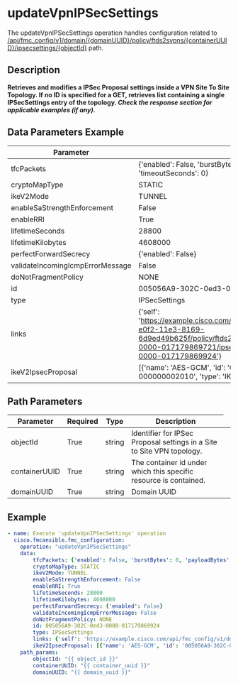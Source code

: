 # updateVpnIPSecSettings

The updateVpnIPSecSettings operation handles configuration related to [/api/fmc_config/v1/domain/{domainUUID}/policy/ftds2svpns/{containerUUID}/ipsecsettings/{objectId}](/paths//api/fmc_config/v1/domain/{domain_uuid}/policy/ftds2svpns/{container_uuid}/ipsecsettings/{object_id}.md) path.&nbsp;
## Description
**Retrieves and modifies a IPSec Proposal settings inside a VPN Site To Site Topology. If no ID is specified for a GET, retrieves list containing a single IPSecSettings entry of the topology. _Check the response section for applicable examples (if any)._**

## Data Parameters Example
| Parameter | Value |
| --------- | -------- |
| tfcPackets | {'enabled': False, 'burstBytes': 0, 'payloadBytes': 0, 'timeoutSeconds': 0} |
| cryptoMapType | STATIC |
| ikeV2Mode | TUNNEL |
| enableSaStrengthEnforcement | False |
| enableRRI | True |
| lifetimeSeconds | 28800 |
| lifetimeKilobytes | 4608000 |
| perfectForwardSecrecy | {'enabled': False} |
| validateIncomingIcmpErrorMessage | False |
| doNotFragmentPolicy | NONE |
| id | 005056A9-302C-0ed3-0000-017179869924 |
| type | IPSecSettings |
| links | {'self': 'https://example.cisco.com/api/fmc_config/v1/domain/e276abec-e0f2-11e3-8169-6d9ed49b625f/policy/ftds2svpns/005056A9-302C-0ed3-0000-017179869721/ipsecsettings/005056A9-302C-0ed3-0000-017179869924'} |
| ikeV2IpsecProposal | [{'name': 'AES-GCM', 'id': '005056A9-302C-0ed3-0000-000000002010', 'type': 'IKEv2IPsecProposal'}] |

## Path Parameters
| Parameter | Required | Type | Description |
| --------- | -------- | ---- | ----------- |
| objectId | True | string <td colspan=3> Identifier for IPSec Proposal settings in a Site to Site VPN topology. |
| containerUUID | True | string <td colspan=3> The container id under which this specific resource is contained. |
| domainUUID | True | string <td colspan=3> Domain UUID |

## Example
```yaml
- name: Execute 'updateVpnIPSecSettings' operation
  cisco.fmcansible.fmc_configuration:
    operation: "updateVpnIPSecSettings"
    data:
        tfcPackets: {'enabled': False, 'burstBytes': 0, 'payloadBytes': 0, 'timeoutSeconds': 0}
        cryptoMapType: STATIC
        ikeV2Mode: TUNNEL
        enableSaStrengthEnforcement: False
        enableRRI: True
        lifetimeSeconds: 28800
        lifetimeKilobytes: 4608000
        perfectForwardSecrecy: {'enabled': False}
        validateIncomingIcmpErrorMessage: False
        doNotFragmentPolicy: NONE
        id: 005056A9-302C-0ed3-0000-017179869924
        type: IPSecSettings
        links: {'self': 'https://example.cisco.com/api/fmc_config/v1/domain/e276abec-e0f2-11e3-8169-6d9ed49b625f/policy/ftds2svpns/005056A9-302C-0ed3-0000-017179869721/ipsecsettings/005056A9-302C-0ed3-0000-017179869924'}
        ikeV2IpsecProposal: [{'name': 'AES-GCM', 'id': '005056A9-302C-0ed3-0000-000000002010', 'type': 'IKEv2IPsecProposal'}]
    path_params:
        objectId: "{{ object_id }}"
        containerUUID: "{{ container_uuid }}"
        domainUUID: "{{ domain_uuid }}"

```